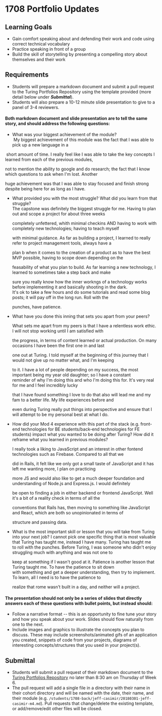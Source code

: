 # 1708 Portfolio Updates

## Learning Goals

* Gain comfort speaking about and defending their work and code using correct technical vocabulary
* Practice speaking in front of a group
* Build the skill of storytelling by presenting a compelling story about themselves and their work


## Requirements

* Students will prepare a markdown document and submit a pull request to the Turing Portfolios Repository using the template provided (more detail below under ***Submittal***).
* Students will also prepare a 10-12 minute slide presentation to give to a panel of 3-4 reviewers.

#### Both markdown document and slide presentation are to tell the same story, and should address the following questions:

* What was your biggest achievement of the module?  
  My biggest achievement of this module was the fact that I was able to pick up a new language in a  
  
  short amount of time. I really feel like I was able to take the key concepts I learned from each of the previous modules,  
  
  not to mention the ability to google and do research; the fact that I know which questions to ask when I'm lost. Another
  
  huge achievement was that I was able to stay focused and finish strong despite being here for as long as I have.  
  
* What provided you with the most struggle? What did you learn from that struggle?  
  The capstone was definitely the biggest struggle for me. Having to plan out and scope a project for about three weeks  
  
  completely unfettered, whith minimal checkins AND having to work with completely new technologies; having to teach myself  
  
  with minimal guidance. As far as building a project, I learned to really refer to project management tools, always have a   
  
  plan b when it comes to the creation of a product as to have the best MVP possible, having to scope down depending on the   
  
  feasability of what you plan to build. As far learning a new technology, I learned to sometimes take a step back and make   
  
  sure you really know how the inner workngs of a technology works before implementing it and basically shooting in the dark.  
  It's ok to take a few hours and do some tutorials and read some blog posts; it will pay off in the long run. Roll with the 
  
  punches, have patience.  
  
* What have you done this inning that sets you apart from your peers?  

  What sets me apart from my peers is that I have a relentless work ethic. I will not stop working until I am satisfied with 
  
  the progress, in terms of content learned or actual production. On many occasions I have been the first one in and last  
  
  one out at Turing. I told myself at the beginning of this journey that I would not give up no matter what, and I'm keeping 
  
  to it. I have a lot of people depending on my success, the most important being my year old daughter; so I have a constant     
  reminder of why I'm doing this and who I'm doing this for. It's very real for me and I feel incredibly lucky  
  
  that I have found something I love to do that also will lead me and my fam to a better life. My life experiences before and 
  
  even during Turing really put things into perspective and ensure that I will attempt to be my personal best at what I do.
  
* How did your Mod 4 experience with this part of the stack (e.g. front-end technologies for BE students/back-end technologies for FE students) impact what you wanted to be doing after Turing? How did it reframe what you learned in previous modules?

  I really took a liking to JavaScript and an interest in other fontend technologies such as Firebase. Compared to all that we 
  
  did in Rails, it felt like we only got a small taste of JavaScript and it has left me wanting more, I plan on practicing 
  
  more JS and would also like to get a much deeper foundation and understanding of Node.js and Express.js. I would definitely 
  
  be open to finding a job in either backend or frontend JavaScript. Well it's a bit of a reality check in terms of all the 
  
  conventions that Rails has, then moving to something like JavaScript and React, which are both so unopinionated in terms of 
  
  structure and passing data.
  
* What is the most important skill or lesson that you will take from Turing into your next job?
  I cannot pick one specific thing that is most valuable that Turing has taught me, instead I have many. Turing has taught me  
  to roll with the punches. Before Turing, I was someone who didn't enjoy struggling much with anything and was not one to 
  
  keep at something if I wasn't good at it. Patience is another lesson that Turing taught me. To have the patience to sit down  
  with something and get a deeper understanding, then try to implement. To learn, all I need is to have the patience to   
  
  realize that rome wasn't built in a day, and neither will a project.
#### The presentation should not only be a series of slides that directly answers each of these questions with bullet points, but instead should:

* Follow a narrative format -- this is an opportunity to fine tune your story and how you speak about your work. Slides should flow naturally from one to the next.
* Include images and graphics to illustrate the concepts you plan to discuss. These may include screenshots/animated gifs of an application you created, snippets of code from your projects, diagrams of interesting concepts/structures that you used in your project(s).

## Submittal

* Students will submit a pull request of their markdown document to the [Turing Portfolios Repository](https://github.com/turingschool/portfolios) no later than 8:30 am on Thursday of Week 6.
* The pull request will add a single file in a directory with their name in their cohort directory and will be named with the date, their name, and their module (e.g. `/students/1708-back/jeff-casimir/20180301-jeff-casimir-m4.md`). Pull requests that change/delete the existing template, or add/remove/edit other files will be closed.
